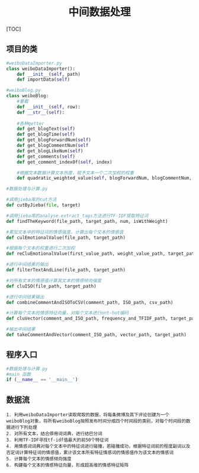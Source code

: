 <center><h1>中间数据处理</h1>
</center>

[TOC]

## 项目的类

```python
#weiboDataImporter.py
class weiboDataImporter():
    def __init__(self, path)
    def importData(self)
```

```python
#weiboBlog.py
class weiboBlog:
    #重载
    def __init__(self, row):
    def __str__(self):
        
    #各种getter
    def get_blogText(self)
    def get_blogTime(self)
    def get_blogForwardNum(self)
    def get_blogCommentNum(self
    def get_blogLikeNum(self)
    def get_comments(self)
    def get_comment_indexOf(self, index)

	#根据文本数据计算文本热度，赋予文本一个二次加权的权重
	def quadratic_weighted_value(self, blogForwardNum, blogCommentNum, blogLikeNum)
```

```python
#数据处理与计算.py

#调用jieba库的cut方法
def cutByJieba(file, target)

#调用jieba库的analyse.extract_tags方法进行TF-IDF提取特征词
def findTheKeyword(file_path, target_path, num, isWithWeight)

#累加文本中的特征词的情感强度，计算出每个文本的情感值
def culEmotionalValue(file_path, target_path)

#根据每个文本的权重进行二次加权
def reCluEmotionalValue(first_value_path, weight_value_path, target_path)

#进行中间结果的输出
def filterTextAndLine(file_path, target_path)

#对所有文本的情感值计算其文本的情感倾向强度
def cluISO(file_path, target_path)

#进行中间结果输出
def combineCommentAndISOToCSV(comment_path, ISO_path, csv_path)

#计算每个文本的情感特征向量，对每个文本进行ont-hot编码
def cluVector(comment_and_ISO_path, frequency_and_TFIDF_path, target_path)

#输出中间结果
def takeCommentAndVector(comment_ISO_path, vector_path, target_path)
```

## 程序入口

```python
#数据处理与计算.py
#main 函数
if (__name__ == '__main__')
```

## 数据流

 	1. 利用weiboDataImporter读取爬取的数据，将每条微博及其下评论创建为一个weiboBlog对象，将所有weiboBlog按照发布时间分成四个时间段的类别，对每个时间段的数据进行下列处理
 	2. 对所有文本，结合停用词词典，进行结巴分词
 	3. 利用TF-IDF寻找tf-idf值最大的前50个特征词
 	4. 用情感词词典对每个文本中的特征词进行碰撞，若碰撞成功，根据特征词前的程度副词以及否定词计算特征词的情感值，累计该文本所有特征情感词的情感值作为该文本的情感词
 	5. 计算每个文本的情感倾向强度
 	6. 构建每个文本的情感特征向量，形成超高维的情感特征矩阵

